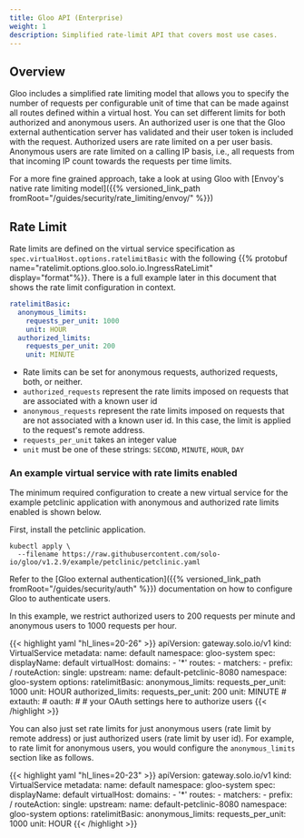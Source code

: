 ```yaml
---
title: Gloo API (Enterprise)
weight: 1
description: Simplified rate-limit API that covers most use cases.
---
```


## Overview

Gloo includes a simplified rate limiting model that allows you to specify the number of requests per configurable unit of time that can be made against all routes defined within a virtual host. You can set different limits for both authorized and anonymous users. An authorized user is one that the Gloo external authentication server has validated and their user token is included with the request. Authorized users are rate limited on a per user basis. Anonymous users are rate limited on a calling IP basis, i.e., all requests from that incoming IP count towards the requests per time limits.

For a more fine grained approach, take a look at using Gloo with [Envoy's native rate limiting model]({{% versioned_link_path fromRoot="/guides/security/rate_limiting/envoy/" %}})

## Rate Limit

Rate limits are defined on the virtual service specification as `spec.virtualHost.options.ratelimitBasic` with the following {{% protobuf name="ratelimit.options.gloo.solo.io.IngressRateLimit" display="format"%}}. There is a full example later in this document that shows the rate limit configuration in context.

```yaml
ratelimitBasic:
  anonymous_limits:
    requests_per_unit: 1000
    unit: HOUR
  authorized_limits:
    requests_per_unit: 200
    unit: MINUTE
```

- Rate limits can be set for anonymous requests, authorized requests, both, or neither.
- `authorized_requests` represent the rate limits imposed on requests that are associated with a known user id
- `anonymous_requests` represent the rate limits imposed on requests that are not associated with a known user id. In this case, the limit is applied to the request's remote address.
- `requests_per_unit` takes an integer value
- `unit` must be one of these strings: `SECOND`, `MINUTE`, `HOUR`, `DAY`

### An example virtual service with rate limits enabled

The minimum required configuration to create a new virtual service for the example petclinic application with anonymous and authorized rate limits enabled is shown below.

First, install the petclinic application.

```shell
kubectl apply \
  --filename https://raw.githubusercontent.com/solo-io/gloo/v1.2.9/example/petclinic/petclinic.yaml
```

Refer to the [Gloo external authentication]({{% versioned_link_path fromRoot="/guides/security/auth" %}}) documentation on how to configure Gloo to authenticate users.

In this example, we restrict authorized users to 200 requests per minute and anonymous users to 1000 requests per hour.

{{< highlight yaml "hl_lines=20-26" >}}
apiVersion: gateway.solo.io/v1
kind: VirtualService
metadata:
  name: default
  namespace: gloo-system
spec:
  displayName: default
  virtualHost:
    domains:
    - '*'
    routes:
    - matchers:
      - prefix: /
      routeAction:
        single:
          upstream:
            name: default-petclinic-8080
            namespace: gloo-system
    options:
      ratelimitBasic:
        anonymous_limits:
          requests_per_unit: 1000
          unit: HOUR
        authorized_limits:
          requests_per_unit: 200
          unit: MINUTE
    # extauth:
    #   oauth:
    #     # your OAuth settings here to authorize users
{{< /highlight >}}

You can also just set rate limits for just anonymous users (rate limit by remote address) or just authorized users (rate limit by user id). For example, to rate limit for anonymous users, you would configure the `anonymous_limits` section like as follows.

{{< highlight yaml "hl_lines=20-23" >}}
apiVersion: gateway.solo.io/v1
kind: VirtualService
metadata:
  name: default
  namespace: gloo-system
spec:
  displayName: default
  virtualHost:
    domains:
    - '*'
    routes:
    - matchers:
      - prefix: /
      routeAction:
        single:
          upstream:
            name: default-petclinic-8080
            namespace: gloo-system
    options:
      ratelimitBasic:
        anonymous_limits:
          requests_per_unit: 1000
          unit: HOUR
{{< /highlight >}}
